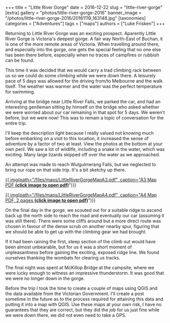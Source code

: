 +++
title = "Little River Gorge"
date = 2016-12-22
slug = "little-river-gorge"
[extra]
gallery = "photos/little-river-gorge-2016"
banner_image = "/photos/little-river-gorge-2016/20161119_163148.jpg"
[taxonomies]
categories = ["Adventures"]
tags = ["maps"]
authors = ["Luke Frisken"]
+++

Returning to Little River Gorge was an exciting prospect. Aparently
Little River Gorge is Victoria's deepest gorge. A fair way North-East of
Buchan, it is one of the more remote areas of Victoria. When travelling
around there, and especially into the gorge, one gets the special
feeling that no one else has been there before, especially when no
traces of campfires or rubbish can be found.

This time it was decided that we would carry a trad climbing rack
between us so we could do some climbing while we were down there. A
leisurely pace of 5 days was allowed for the driving from/to Melbourne
and the walk itself. The weather was warmer and the water was the
perfect temperature for swimming.

Arriving at the bridge near Little River Falls, we parked the car, and
had an interesting gentleman sitting by himself on the bridge who asked
whether we were worried about our car remaining in that spot for 5 days.
We weren't before, but we were now\! This was to remain a topic of
conversation for the entire trip.

I'll keep the description light because I really valued not knowing much
before embarking on a visit to this location, it increased the sense of
adventure by a factor of two at least. View the photos at the bottom at
your own peril. We saw a lot of wildlife, including a snake in the
water, which was exciting. Many large lizards skipped off over the water
as we approached.

An attempt was made to reach Wulgulmerang Falls, but we neglected to
bring our rope on that side trip. It's a bit sketchy up there.

[{{ img(path="/files/maps/LittleRiverGorgeMapA3.pdf", caption="A3 Map PDF **(click image to open
pdf)**](/files/maps/LittleRiverGorgeMapA3.jpg)")}}

[{{ img(path="/files/maps/LittleRiverGorgeMapA4.pdf", caption="A4 Map PDF, 2 pages **(click image to open
pdf)**](/files/maps/LittleRiverGorgeMapA4.jpg)")}}

On the final day in the gorge, we scouted out for a suitable ridge to
ascend back up the north side to reach the road and eventually our car
(assuming it was still there). There were some cliffs around but a more
direct route was chosen in favour of the dense scrub on another nearby
spur, figuring that we should be able to get up with the climbing gear
we had brought.

If it had been raining the first, steep section of the climb out would
have been almost unbearable, but for us it was a short moment of
unpleasantness before gaining the exciting, exposed ridge line. We found
ourselves thanking the wombats for clearing us tracks.

The final night was spent at McKillop Bridge at the campsite, where we
were lucky enough to witness an impressive thunderstorm. It was good
that we were no longer down in the gorge.

Before the trip I took the time to create a couple of maps using QGIS
and the data available from the Victorian Government. I'll create a post
sometime in the future as to the process required for attaining this
data and putting it into a map with QGIS. Use these maps at your own
risk, I have no guarantees that they are correct, but they did the job
for us just fine while we were down there, we did not even need to take
a GPS.
